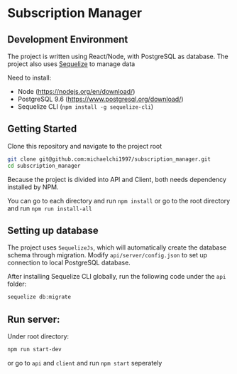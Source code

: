 # Subscription Manager

## Development Environment

The project is written using React/Node, with PostgreSQL as database. The project also uses [Sequelize](http://docs.sequelizejs.com/) to manage data

Need to install: 
- Node (https://nodejs.org/en/download/)
- PostgreSQL 9.6 (https://www.postgresql.org/download/)
- Sequelize CLI (```npm install -g sequelize-cli```)

## Getting Started
Clone this repository and navigate to the project root

```bash
git clone git@github.com:michaelchi1997/subscription_manager.git
cd subscription_manager
```

Because the project is divided into API and Client, both needs dependency installed by NPM. 

You can go to each directory and run `npm install` or go to the root directory and run `npm run install-all`

## Setting up database

The project uses `SequelizeJs`, which will automatically create the database schema through migration. Modify `api/server/config.json` to set up connection to local PostgreSQL database. 

After installing Sequelize CLI globally, run the following code under the `api` folder:

```bash
sequelize db:migrate
```

## Run server:

Under root directory:

```bash
npm run start-dev
```

or go to `api` and `client` and run `npm start` seperately

